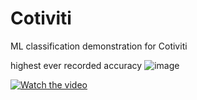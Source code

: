 # Cotiviti
ML classification demonstration for Cotiviti

highest ever recorded accuracy
![image](https://github.com/user-attachments/assets/d9302b26-a36e-42b4-ae1c-9a64ad03dc6b)

[![Watch the video](https://img.youtube.com/vi/T76EdDzN-lw/maxresdefault.jpg)](https://www.youtube.com/watch?v=T76EdDzN-lw)

